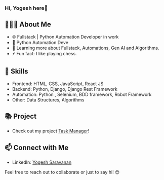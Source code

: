 ### Hi, Yogesh here👋

## 👨🏻‍💻 About Me
- 🌐 Fullstack | Python Automation Developer in work
- 💼 Python Automation Deve
- 🌱 Learning more about Fullstack, Automations, Gen AI and Algorithms.
- ⚡️ Fun fact: I like playing chess.

## 🚀 Skills
- Frontend: HTML, CSS, JavaScript, React JS
- Backend: Python, Django, Django Rest Framework
- Automation: Python , Selenium, BDD framework, Robot Framework 
- Other: Data Structures, Algorithms

## 📚 Project
- Check out my project [Task Manager](https://web-production-8138.up.railway.app/)!

## 📫 Connect with Me
- LinkedIn: [Yogesh Saravanan](https://www.linkedin.com/in/yogeshwaran-saravanan-71874217b/)

Feel free to reach out to collaborate or just to say hi! 😊
